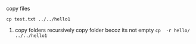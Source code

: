 copy files 

```cp test.txt ../../hello1```

1. copy folders recursively copy folder becoz its not empty
```cp  -r hello/ ../../hello1```
